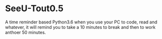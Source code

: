 # SeeU-Tout0.5
A time reminder based Python3.6
when you use your PC to code, read and whatever, it will remind you to take a 10 minutes to break and then to work anthoer 50 minutes.  
